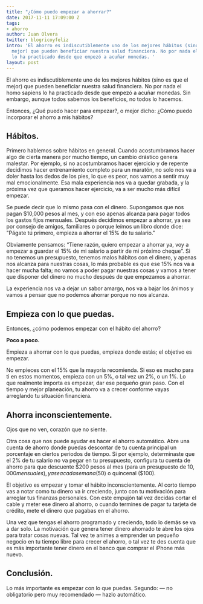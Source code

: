 ```yaml
---
title: "¿Cómo puedo empezar a ahorrar?"
date: 2017-11-11 17:09:00 Z
tags:
- ahorro
author: Juan Olvera
twitter: blogricoyfeliz
intro: 'El ahorro es indiscutiblemente uno de los mejores hábitos (sino es que el
  mejor) que pueden beneficiar nuestra salud financiera. No por nada el homo sapiens
  lo ha practicado desde que empezó a acuñar monedas. '
layout: post
---
```


El ahorro es indiscutiblemente uno de los mejores hábitos (sino es que el mejor) que pueden beneficiar nuestra salud financiera. No por nada el homo sapiens lo ha practicado desde que empezó a acuñar monedas. Sin embargo, aunque todos sabemos los beneficios, no todos lo hacemos.
 
Entonces, ¿Qué puedo hacer para empezar?, o mejor dicho: ¿Cómo puedo incorporar el ahorro a mis hábitos?
 
## Hábitos.
 
Primero hablemos sobre hábitos en general. Cuando acostumbramos hacer algo de cierta manera por mucho tiempo, un cambio drástico genera malestar. Por ejemplo, si no acostumbramos hacer ejercicio y de repente decidimos hacer entrenamiento completo para un maratón, no solo nos va a doler hasta los dedos de los pies, lo que es peor, nos vamos a sentir muy mal emocionalmente. Esa mala experiencia nos va a quedar grabada, y la próxima vez que queramos hacer ejercicio, va a ser mucho más difícil empezar.
 
Se puede decir que lo mismo pasa con el dinero. Supongamos que nos pagan $10,000 pesos al mes, y con eso apenas alcanza para pagar todos los gastos fijos mensuales. Después decidimos empezar a ahorrar, ya sea por consejo de amigos, familiares o porque leímos un libro donde dice: "Págate tú primero, empieza a ahorrar el 15% de tu salario."
 
Obviamente pensamos: “Tiene razón, quiero empezar a ahorrar ya, voy a empezar a guardar el 15% de mi salario a partir de mi próximo cheque”. Si no tenemos un presupuesto, tenemos malos hábitos con el dinero, y apenas nos alcanza para nuestras cosas, lo más probable es que ese 15% nos va a hacer mucha falta; no vamos a poder pagar nuestras cosas y vamos a tener que disponer del dinero no mucho después de que empezamos a ahorrar.
 
La experiencia nos va a dejar un sabor amargo, nos va a bajar los ánimos y vamos a pensar que no podemos ahorrar porque no nos alcanza.
 
## Empieza con lo que puedas.
 
Entonces, ¿cómo podemos empezar con el hábito del ahorro?
 
**Poco a poco.**
 
Empieza a ahorrar con lo que puedas, empieza donde estás; el objetivo es empezar.

No empieces con el 15% que la mayoría recomienda. Si eso es mucho para ti en estos momentos, empieza con un 5%, o tal vez un 2%, o un 1%. Lo que realmente importa es empezar, dar ese pequeño gran paso. Con el tiempo y mejor planeación, tu ahorro va a crecer conforme vayas arreglando tu situación financiera.
  
## Ahorra inconscientemente.
 
Ojos que no ven, corazón que no siente.
 
Otra cosa que nos puede ayudar es hacer el ahorro automático. Abre una cuenta de ahorro donde puedas descontar de tu cuenta principal un porcentaje en ciertos periodos de tiempo. Si por ejemplo, determinaste que el 2% de tu salario no va pegar en tu presupuesto, configura tu cuenta de ahorro para que descuente $200 pesos al mes (para un presupuesto de $10,000 mensuales), ya sea cada semana ($50) o quincenal ($100).
 
El objetivo es empezar y tomar el hábito inconscientemente. Al corto tiempo vas a notar como tu dinero va ir creciendo, junto con tu motivación para arreglar tus finanzas personales. Con este empujón tal vez decidas cortar el cable y meter ese dinero al ahorro, o cuando termines de pagar tu tarjeta de crédito, mete el dinero que pagabas en el ahorro.
 
Una vez que tengas el ahorro programado y creciendo, todo lo demás se va a dar solo. La motivación que genera tener dinero ahorrado te abre los ojos para tratar cosas nuevas. Tal vez te animes a emprender un pequeño negocio en tu tiempo libre para crecer el ahorro, o tal vez te des cuenta que es más importante tener dinero en el banco que comprar el iPhone más nuevo.
 
## Conclusión.
 
Lo más importante es empezar con lo que puedas. Segundo: — no obligatorio pero muy recomendado — hazlo automático.